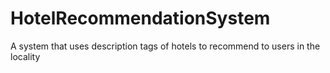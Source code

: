 # HotelRecommendationSystem

A system that uses description tags of hotels to recommend to users in the locality
